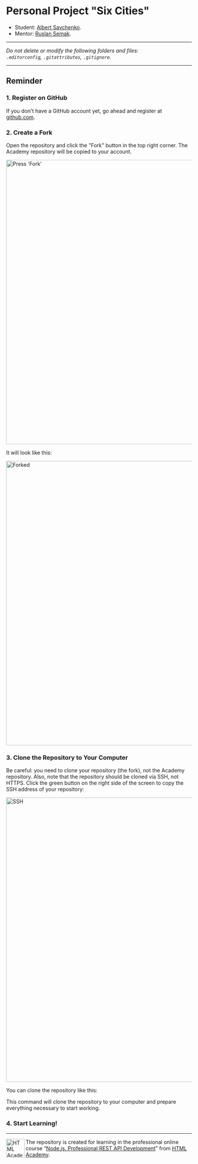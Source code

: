 # Personal Project "Six Cities"

* Student: [Albert Savchenko](https://up.htmlacademy.ru/nodejs-api/8/user/2444963).
* Mentor: [Ruslan Semak](https://htmlacademy.ru/profile/id1451913).

---

_Do not delete or modify the following folders and files:_  
_`.editorconfig`, `.gitattributes`, `.gitignore`._

---

## Reminder

### 1. Register on GitHub

If you don't have a GitHub account yet, go ahead and register at [github.com](https://github.com/join).

### 2. Create a Fork

Open the repository and click the "Fork" button in the top right corner. The Academy repository will be copied to your account.

<img width="769" alt="Press 'Fork'" src="https://cloud.githubusercontent.com/assets/259739/20264045/a1ddbf40-aa7a-11e6-9a1a-724a1c0123c8.png">

It will look like this:

<img width="769" alt="Forked" src="https://cloud.githubusercontent.com/assets/259739/20264122/f63219a6-aa7a-11e6-945a-89818fc7c014.png">

### 3. Clone the Repository to Your Computer

Be careful: you need to clone your repository (the fork), not the Academy repository. Also, note that the repository should be cloned via SSH, not HTTPS. Click the green button on the right side of the screen to copy the SSH address of your repository:

<img width="769" alt="SSH" src="https://cloud.githubusercontent.com/assets/259739/20264180/42704126-aa7b-11e6-9ab4-73372b812a53.png">

You can clone the repository like this:

This command will clone the repository to your computer and prepare everything necessary to start working.

### 4. Start Learning!

---

<a href="https://htmlacademy.ru/profession/fullstack"><img align="left" width="50" height="50" title="HTML Academy" src="https://up.htmlacademy.ru/static/img/intensive/nodejs/logo-for-github-2.png"></a>

The repository is created for learning in the professional online course “[Node.js. Professional REST API Development](https://htmlacademy.ru/profession/fullstack)” from [HTML Academy](https://htmlacademy.ru).
